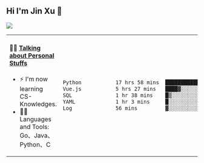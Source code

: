 
## Hi I'm Jin Xu 👋
![](https://komarev.com/ghpvc/?username=jiayouxujin&color=brightgreen&label=PROFILE+VIEWS)



<table align="center">
<tr>
<td valign="top" width="60%">

#### 🏋️‍♀️ <a href="https://github.com/jiayouxujin" target="_blank">Talking about Personal Stuffs</a>
<!-- recent_releases starts -->

- ⚡  I'm now learning CS-Knowledges.  
- 🏊‍♂️ Languages and Tools: Go、Java、Python、C
<!-- recent_releases ends -->
</td>
<td>
 
<!--START_SECTION:waka-->

```txt
Python           17 hrs 58 mins  ███████████████▒░░░░░░░░░   61.82 %
Vue.js           5 hrs 27 mins   ████▓░░░░░░░░░░░░░░░░░░░░   18.77 %
SQL              1 hr 38 mins    █▒░░░░░░░░░░░░░░░░░░░░░░░   05.66 %
YAML             1 hr 3 mins     █░░░░░░░░░░░░░░░░░░░░░░░░   03.65 %
Log              56 mins         ▓░░░░░░░░░░░░░░░░░░░░░░░░   03.23 %
```

<!--END_SECTION:waka-->
 
</td>
</tr>
</table>





